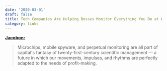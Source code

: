 ```yaml
---
date: '2020-03-01'
draft: false
title: Tech Companies Are Helping Bosses Monitor Everything You Do at Work
category: links
---
```


**[Jacobon:](https://jacobinmag.com/2020/03/tech-companies-bosses-monitoring-surveillance-workers-technology/)**

> Microchips, mobile spyware, and perpetual monitoring are all part of capital's fantasy of twenty-first-century scientific management — a future in which our movements, impulses, and rhythms are perfectly adapted to the needs of profit-making.<!-- excerpt -->

